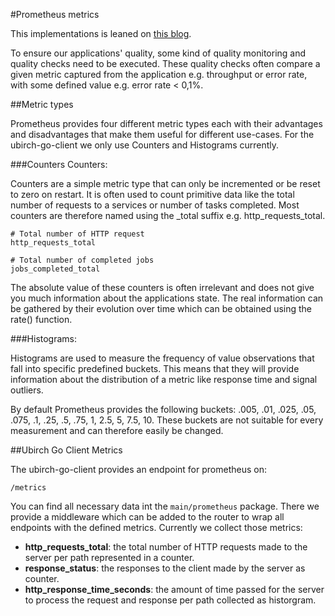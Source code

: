 #Prometheus metrics

This implementations is leaned on [this blog](https://gabrieltanner.org/blog/collecting-prometheus-metrics-in-golang).

To ensure our applications' quality, some kind of quality monitoring and quality checks need to be executed. These quality checks often compare a given metric captured from the application e.g. throughput or error rate, with some defined value e.g. error rate < 0,1%.

##Metric types

Prometheus provides four different metric types each with their advantages and disadvantages that make them useful for different use-cases. For the ubirch-go-client we only use Counters and Histograms currently. 

###Counters
Counters:

Counters are a simple metric type that can only be incremented or be reset to zero on restart. It is often used to count primitive data like the total number of requests to a services or number of tasks completed. Most counters are therefore named using the _total suffix e.g. http_requests_total.

````
# Total number of HTTP request
http_requests_total

# Total number of completed jobs
jobs_completed_total
````

The absolute value of these counters is often irrelevant and does not give you much information about the applications state. The real information can be gathered by their evolution over time which can be obtained using the rate() function.

###Histograms:

Histograms are used to measure the frequency of value observations that fall into specific predefined buckets. This means that they will provide information about the distribution of a metric like response time and signal outliers.

By default Prometheus provides the following buckets: .005, .01, .025, .05, .075, .1, .25, .5, .75, 1, 2.5, 5, 7.5, 10. These buckets are not suitable for every measurement and can therefore easily be changed. 

##Ubirch Go Client Metrics

The ubirch-go-client provides an endpoint for prometheus on:

`/metrics`

You can find all necessary data int the `main/prometheus` package. There we provide a middleware which can be added to the router to wrap all endpoints with the defined metrics. Currently we collect those metrics:

 - **http_requests_total**: the total number of HTTP requests made to the server per path represented in a counter. 
- **response_status**: the responses to the client made by the server as counter.
- **http_response_time_seconds**: the amount of time passed for the server to process the request and response per path collected as historgram. 

